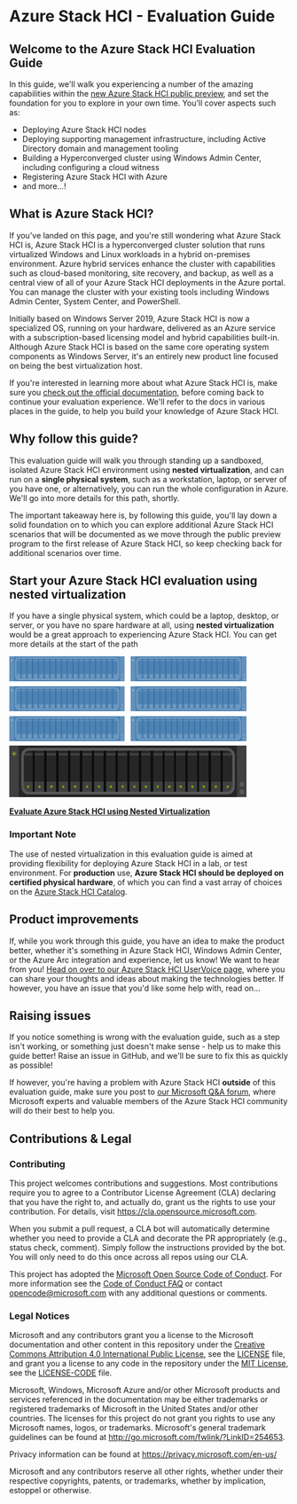 Azure Stack HCI - Evaluation Guide
==============

## Welcome to the Azure Stack HCI Evaluation Guide ##

In this guide, we'll walk you experiencing a number of the amazing capabilities within the [new Azure Stack HCI public preview](https://azure.microsoft.com/en-us/products/azure-stack/hci/ "link to the new Azure Stack HCI public preview"), and set the foundation for you to explore in your own time.  You'll cover aspects such as:

* Deploying Azure Stack HCI nodes
* Deploying supporting management infrastructure, including Active Directory domain and management tooling
* Building a Hyperconverged cluster using Windows Admin Center, including configuring a cloud witness
* Registering Azure Stack HCI with Azure
* and more...!

What is Azure Stack HCI?
-----------

If you've landed on this page, and you're still wondering what Azure Stack HCI is, Azure Stack HCI is a hyperconverged cluster solution that runs virtualized Windows and Linux workloads in a hybrid on-premises environment. Azure hybrid services enhance the cluster with capabilities such as cloud-based monitoring, site recovery, and backup, as well as a central view of all of your Azure Stack HCI deployments in the Azure portal. You can manage the cluster with your existing tools including Windows Admin Center, System Center, and PowerShell.

Initially based on Windows Server 2019, Azure Stack HCI is now a specialized OS, running on your hardware, delivered as an Azure service with a subscription-based licensing model and hybrid capabilities built-in. Although Azure Stack HCI is based on the same core operating system components as Windows Server, it's an entirely new product line focused on being the best virtualization host.

If you're interested in learning more about what Azure Stack HCI is, make sure you [check out the official documentation](https://docs.microsoft.com/en-us/azure-stack/hci/overview "What is Azure Stack HCI documentation"), before coming back to continue your evaluation experience.  We'll refer to the docs in various places in the guide, to help you build your knowledge of Azure Stack HCI.

Why follow this guide?
-----------

This evaluation guide will walk you through standing up a sandboxed, isolated Azure Stack HCI environment using **nested virtualization**, and can run on a **single physical system**, such as a workstation, laptop, or server of you have one, or alternatively, you can run the whole configuration in Azure.  We'll go into more details for this path, shortly.

The important takeaway here is, by following this guide, you'll lay down a solid foundation on to which you can explore additional Azure Stack HCI scenarios that will be documented as we move through the public preview program to the first release of Azure Stack HCI, so keep checking back for additional scenarios over time.

Start your Azure Stack HCI evaluation using nested virtualization
-----------

If you have a single physical system, which could be a laptop, desktop, or server, or you have no spare hardware at all, using **nested virtualization** would be a great approach to experiencing Azure Stack HCI.  You can get more details at the start of the path

![Nested path image](/media/nested.png "Nested virtualization path image")

[**Evaluate Azure Stack HCI using Nested Virtualization**](/nested/README.md "Evaluate Azure Stack HCI using Nested Virtualization")

### Important Note ###
The use of nested virtualization in this evaluation guide is aimed at providing flexibility for deploying Azure Stack HCI in a lab, or test environment. For **production** use, **Azure Stack HCI should be deployed on certified physical hardware**, of which you can find a vast array of choices on the [Azure Stack HCI Catalog](https://aka.ms/azurestackhcicatalog "Azure Stack HCI Catalog").

Product improvements
-----------
If, while you work through this guide, you have an idea to make the product better, whether it's something in Azure Stack HCI, Windows Admin Center, or the Azure Arc integration and experience, let us know!  We want to hear from you!  [Head on over to our Azure Stack HCI UserVoice page](https://feedback.azure.com/forums/929833-azure-stack-hci "Azure Stack HCI UserVoice"), where you can share your thoughts and ideas about making the technologies better.  If however, you have an issue that you'd like some help with, read on... 

Raising issues
-----------
If you notice something is wrong with the evaluation guide, such as a step isn't working, or something just doesn't make sense - help us to make this guide better!  Raise an issue in GitHub, and we'll be sure to fix this as quickly as possible!

If however, you're having a problem with Azure Stack HCI **outside** of this evaluation guide, make sure you post to [our Microsoft Q&A forum](https://docs.microsoft.com/en-us/answers/topics/azure-stack-hci.html "Microsoft Q&A Forum"), where Microsoft experts and valuable members of the Azure Stack HCI community will do their best to help you.

Contributions & Legal
-----------

### Contributing ###
This project welcomes contributions and suggestions.  Most contributions require you to agree to a Contributor License Agreement (CLA) declaring that you have the right to, and actually do, grant us the rights to use your contribution. For details, visit https://cla.opensource.microsoft.com.

When you submit a pull request, a CLA bot will automatically determine whether you need to provide a CLA and decorate the PR appropriately (e.g., status check, comment). Simply follow the instructions provided by the bot. You will only need to do this once across all repos using our CLA.

This project has adopted the [Microsoft Open Source Code of Conduct](https://opensource.microsoft.com/codeofconduct/).
For more information see the [Code of Conduct FAQ](https://opensource.microsoft.com/codeofconduct/faq/) or
contact [opencode@microsoft.com](mailto:opencode@microsoft.com) with any additional questions or comments.

### Legal Notices ###

Microsoft and any contributors grant you a license to the Microsoft documentation and other content in this repository under the [Creative Commons Attribution 4.0 International Public License](https://creativecommons.org/licenses/by/4.0/legalcode), see the [LICENSE](LICENSE) file, and grant you a license to any code in the repository under the [MIT License](https://opensource.org/licenses/MIT), see the [LICENSE-CODE](LICENSE-CODE) file.

Microsoft, Windows, Microsoft Azure and/or other Microsoft products and services referenced in the documentation may be either trademarks or registered trademarks of Microsoft in the United States and/or other countries. The licenses for this project do not grant you rights to use any Microsoft names, logos, or trademarks. Microsoft's general trademark guidelines can be found at http://go.microsoft.com/fwlink/?LinkID=254653.

Privacy information can be found at https://privacy.microsoft.com/en-us/

Microsoft and any contributors reserve all other rights, whether under their respective copyrights, patents, or trademarks, whether by implication, estoppel or otherwise.